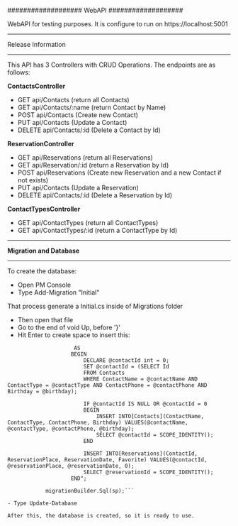 ###################
WebAPI
###################

WebAPI for testing purposes. It is configure to run on https://localhost:5001


*******************
Release Information
*******************

This API has 3 Controllers with CRUD Operations. The endpoints are as follows:

**ContactsController**
- GET api/Contacts (return all Contacts)
- GET api/Contacts/:name (return Contact by Name)
- POST api/Contacts (Create new Contact)
- PUT api/Contacts (Update a Contact)
- DELETE api/Contacts/:id (Delete a Contact by Id)

**ReservationController**
- GET api/Reservations (return all Reservations)
- GET api/Reservation/:id (return a Reservation by Id)
- POST api/Reservations (Create new Reservation and a new Contact if not exists)
- PUT api/Contacts (Update a Reservation)
- DELETE api/Contacts/:id (Delete a Reservation by Id)

**ContactTypesController**
- GET api/ContactTypes (return all ContactTypes)
- GET api/ContactTypes/:id (return a ContactType by Id)

**************************
**Migration and Database**
**************************

To create the database:
- Open PM Console
- Type Add-Migration "Initial"

That process generate a Initial.cs inside of Migrations folder

- Then open that file
- Go to the end of void Up, before '}'
- Hit Enter to create space to insert this:

```var sp = @"CREATE PROCEDURE AddReservation @contactName varchar, @contactType int, @contactPhone varchar, @birthday date, @reservationPlace varchar, @reservationDate datetime, @reservationId INT OUTPUT
                     AS
                    BEGIN
                        DECLARE @contactId int = 0;
                        SET @contactId = (SELECT Id
                        FROM Contacts
                        WHERE ContactName = @contactName AND ContactType = @contactType AND ContactPhone = @contactPhone AND Birthday = @birthday);

                        IF @contactId IS NULL OR @contactId = 0
                        BEGIN
                            INSERT INTO[Contacts](ContactName, ContactType, ContactPhone, Birthday) VALUES(@contactName, @contactType, @contactPhone, @birthday);
                            SELECT @contactId = SCOPE_IDENTITY();
                        END

                        INSERT INTO[Reservations](ContactId, ReservationPlace, ReservationDate, Favorite) VALUES(@contactId, @reservationPlace, @reservationDate, 0);
                        SELECT @reservationId = SCOPE_IDENTITY();
                    END";

            migrationBuilder.Sql(sp);```

- Type Update-Database

After this, the database is created, so it is ready to use.

